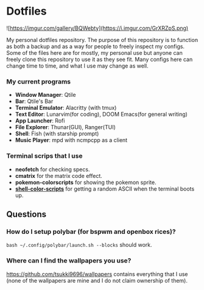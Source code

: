 # Dotfiles
![https://imgur.com/gallery/BQWebty](https://i.imgur.com/GrXRZpS.png)

My personal dotfiles repository. The purpose of this repository is to function as both a backup and as a way for people to freely inspect my configs. Some of the files here are for mostly, my personal use but anyone can freely clone this repository to use it as they see fit. Many configs here can change time to time, and what I use may change as well.

### My current programs
- **Window Manager**: Qtile
- **Bar**: Qtile's Bar
- **Terminal Emulator**: Alacritty (with tmux)
- **Text Editor**: Lunarvim(for coding), DOOM Emacs(for general writing) 
- **App Launcher**: Rofi 
- **File Explorer**: Thunar(GUI), Ranger(TUI)
- **Shell**: Fish (with starship prompt)
- **Music Player**: mpd with ncmpcpp as a client

### Terminal scrips that I use
- **neofetch** for checking specs.
- **cmatrix** for the matrix code effect.
- **pokemon-colorscripts** for showing the pokemon sprite.
- **[shell-color-scripts](https://gitlab.com/dwt1/shell-color-scripts)** for getting a random ASCII when the terminal boots up.

## Questions

### How do I setup polybar (for bspwm and openbox rices)?
`bash ~/.config/polybar/launch.sh --blocks` should work.

### Where can I find the wallpapers you use?
https://github.com/tsukki9696/wallpapers contains everything that I use (none of the wallpapers are mine and I do not claim ownership of them).

